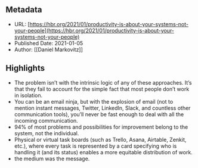 ## Metadata
* URL: [https://hbr.org/2021/01/productivity-is-about-your-systems-not-your-people](https://hbr.org/2021/01/productivity-is-about-your-systems-not-your-people)
* Published Date: 2021-01-05
* Author: [[Daniel Markovitz]]

## Highlights
* The problem isn’t with the intrinsic logic of any of these approaches. It’s that they fail to account for the simple fact that most people don’t work in isolation.
* You can be an email ninja, but with the explosion of email (not to mention instant messages, Twitter, LinkedIn, Slack, and countless other communication tools), you’ll never be fast enough to deal with all the incoming communication.
* 94% of most problems and possibilities for improvement belong to the system, not the individual.
* Physical or virtual task boards (such as Trello, Asana, Airtable, Zenkit, etc.), where every task is represented by a card specifying who is handling it (and its status) enables a more equitable distribution of work.
* the medium was the message.